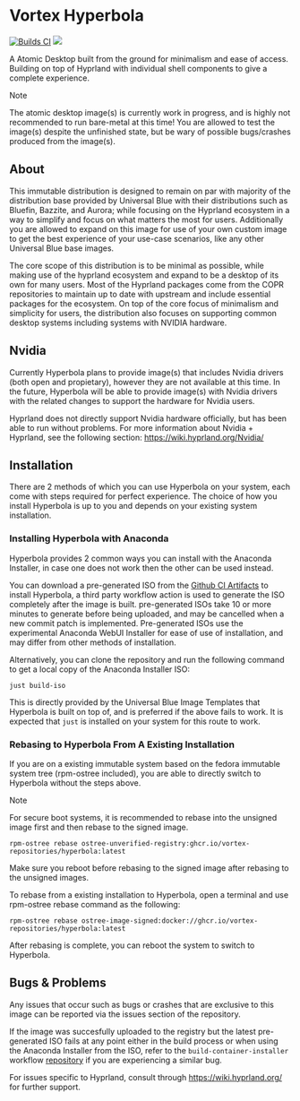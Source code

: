# Vortex Hyperbola
[![Builds CI](https://github.com/vortex-repositories/hyperbola/actions/workflows/build.yml/badge.svg?branch=main)](https://github.com/vortex-repositories/hyperbola/actions/workflows/build.yml)
![](https://byob.yarr.is/vortex-repositories/hyperbola/build-timestamp)

A Atomic Desktop built from the ground for minimalism and ease of access. Building on top of Hyprland with individual shell components to give a complete experience.

> [!NOTE]
> The atomic desktop image(s) is currently work in progress, and is highly not recommended to run bare-metal at this time!
> You are allowed to test the image(s) despite the unfinished state, but be wary of possible bugs/crashes produced from the image(s).

## About
This immutable distribution is designed to remain on par with majority of the distribution base provided by Universal Blue with their distributions such as Bluefin, Bazzite, and Aurora;
while focusing on the Hyprland ecosystem in a way to simplify and focus on what matters the most for users.
Additionally you are allowed to expand on this image for use of your own custom image to get the best experience of your use-case scenarios, like any other Universal Blue base images.

The core scope of this distribution is to be minimal as possible, while making use of the hyprland ecosystem and expand to be a desktop of its own for many users.
Most of the Hyprland packages come from the COPR repositories to maintain up to date with upstream and include essential packages for the ecosystem.
On top of the core focus of minimalism and simplicity for users, the distribution also focuses on supporting common desktop systems including systems with NVIDIA hardware.

## Nvidia
Currently Hyperbola plans to provide image(s) that includes Nvidia drivers (both open and propietary), however they are not available at this time.
In the future, Hyperbola will be able to provide image(s) with Nvidia drivers with the related changes to support the hardware for Nvidia users.

Hyprland does not directly support Nvidia hardware officially, but has been able to run without problems. For more information about Nvidia + Hyprland, see the following section: https://wiki.hyprland.org/Nvidia/

## Installation
There are 2 methods of which you can use Hyperbola on your system, each come with steps required for perfect experience.
The choice of how you install Hyperbola is up to you and depends on your existing system installation.

### Installing Hyperbola with Anaconda
Hyperbola provides 2 common ways you can install with the Anaconda Installer, in case one does not work then the other can be used instead.

You can download a pre-generated ISO from the [Github CI Artifacts](https://github.com/vortex-repositories/hyperbola/actions/workflows/build.yml) to install Hyperbola, a third party workflow action is used to generate the ISO completely after the image is built.
pre-generated ISOs take 10 or more minutes to generate before being uploaded, and may be cancelled when a new commit patch is implemented.
Pre-generated ISOs use the experimental Anaconda WebUI Installer for ease of use of installation, and may differ from other methods of installation.

Alternatively, you can clone the repository and run the following command to get a local copy of the Anaconda Installer ISO:
```
just build-iso
```
This is directly provided by the Universal Blue Image Templates that Hyperbola is built on top of, and is preferred if the above fails to work.
It is expected that ``just`` is installed on your system for this route to work.

### Rebasing to Hyperbola From A Existing Installation
If you are on a existing immutable system based on the fedora immutable system tree (rpm-ostree included), you are able to directly switch to Hyperbola without the steps above.

> [!NOTE]
> For secure boot systems, it is recommended to rebase into the unsigned image first and then rebase to the signed image.
> ```
> rpm-ostree rebase ostree-unverified-registry:ghcr.io/vortex-repositories/hyperbola:latest
> ```
> Make sure you reboot before rebasing to the signed image after rebasing to the unsigned images.

To rebase from a existing installation to Hyperbola, open a terminal and use rpm-ostree rebase command as the following:
```
rpm-ostree rebase ostree-image-signed:docker://ghcr.io/vortex-repositories/hyperbola:latest
```
After rebasing is complete, you can reboot the system to switch to Hyperbola.

## Bugs & Problems
Any issues that occur such as bugs or crashes that are exclusive to this image can be reported via the issues section of the repository.

If the image was succesfully uploaded to the registry but the latest pre-generated ISO fails at any point either in the build process or when using the Anaconda Installer from the ISO,
refer to the ``build-container-installer`` workflow [repository](https://github.com/JasonN3/build-container-installer) if you are experiencing a similar bug.

For issues specific to Hyprland, consult through https://wiki.hyprland.org/ for further support.
